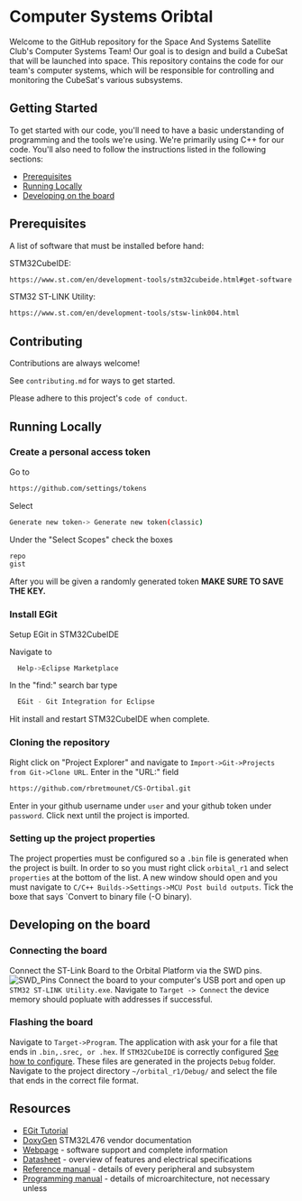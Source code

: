 
# Computer Systems Oribtal 
Welcome to the GitHub repository for the Space And Systems Satellite Club's Computer Systems Team! Our goal is to design and build a CubeSat that will be launched into space. This repository contains the code for our team's computer systems, which will be responsible for controlling and monitoring the CubeSat's various subsystems.
## Getting Started
To get started with our code, you'll need to have a basic understanding of programming and the tools we're using. We're primarily using C++ for our code. You'll also need to follow the instructions listed in the following sections:
- [Prerequisites](#Prerequisites)
- [Running Locally](#Running-Locally)
- [Developing on the board](#Developing-on-the-board)




## Prerequisites
A list of software that must be installed before hand:

STM32CubeIDE:
```bash
https://www.st.com/en/development-tools/stm32cubeide.html#get-software
```
STM32 ST-LINK Utility:
```bash
https://www.st.com/en/development-tools/stsw-link004.html
```

## Contributing

Contributions are always welcome!

See `contributing.md` for ways to get started.

Please adhere to this project's `code of conduct`.


## Running Locally
### Create a personal access token
Go to
```bash
https://github.com/settings/tokens
```
Select 
```bash
Generate new token-> Generate new token(classic)
```
Under the "Select Scopes" check the boxes
```bash
repo
gist
```
After you will be given a randomly generated token **MAKE SURE TO SAVE THE KEY.**
### Install EGit
Setup EGit in STM32CubeIDE

Navigate to 
```bash
  Help->Eclipse Marketplace
```

In the "find:" search bar type

```bash
  EGit - Git Integration for Eclipse
```

Hit install and restart STM32CubeIDE when complete.
### Cloning the repository
Right click on "Project Explorer" and navigate to
`Import->Git->Projects from Git->Clone URL`.
Enter in the "URL:" field
```bash
https://github.com/rbretmounet/CS-Ortibal.git
```
Enter in your github username under `user` and your github token under `password`. Click next until the project is imported.
### Setting up the project properties
The project properties must be configured so a `.bin` file is generated when the project is built. 
In order to so you must right click `orbital_r1` and select `properties` at the bottom of the list. A new window should open and you must navigate to `C/C++ Builds->Settings->MCU Post build outputs`. Tick the boxe that says `Convert to binary file (-O binary).


## Developing on the board
### Connecting the board
Connect the ST-Link Board to the Orbital Platform via the SWD pins.
![SWD_Pins](https://github.com/rbretmounet/CS-Orbital/photos/4-update-readme/SWD_pinout.jpg?raw=true)
Connect the board to your computer's USB port and open up `STM32 ST-LINK Utility.exe`.
Navigate to `Target -> Connect` the device memory should popluate with addresses if successful.
### Flashing the board
Navigate to  `Target->Program`. The application with ask your for a file that ends in `.bin,.srec, or .hex`. If `STM32CubeIDE` is correctly configured [See how to configure](#Setting-up-the-project-properties). These files are generated in the projects `Debug` folder. 
Navigate to the project directory `~/orbital_r1/Debug/` and select the file that ends in the correct file format.
## Resources
- [EGit Tutorial](https://eclipsesource.com/blogs/tutorials/egit-tutorial/)
- [DoxyGen](https://www.doxygen.nl/manual/index.html)
STM32L476 vendor documentation 
- [Webpage](https://www.st.com/en/microcontrollers-microprocessors/stm32l476zg.html) - software support and complete information
- [Datasheet](https://www.st.com/resource/en/datasheet/stm32l476zg.pdf) - overview of features and electrical specifications 
- [Reference manual](https://www.st.com/resource/en/reference_manual/rm0351-stm32l47xxx-stm32l48xxx-stm32l49xxx-and-stm32l4axxx-advanced-armbased-32bit-mcus-stmicroelectronics.pdf) - details of every peripheral and subsystem 
- [Programming manual](https://www.st.com/resource/en/programming_manual/pm0214-stm32-cortexm4-mcus-and-mpus-programming-manual-stmicroelectronics.pdf) - details of microarchitecture, not necessary unless

